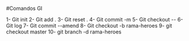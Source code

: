 #Comandos GI

1- Git init
2- Git add .
3- Git reset .
4- Git commit -m
5- Git checkout --
6- Git log
7- Git commit --amend
8- Git checkout -b rama-heroes
9- git checkout master
10- git branch -d rama-heroes
